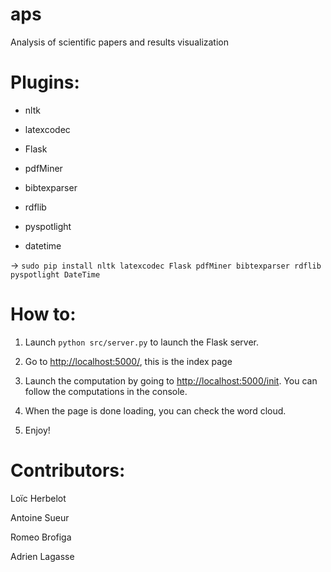 # aps
Analysis of scientific papers and results visualization

# Plugins:

* nltk

* latexcodec

* Flask

* pdfMiner

* bibtexparser

* rdflib

* pyspotlight

* datetime

→ ```sudo pip install nltk latexcodec Flask pdfMiner bibtexparser rdflib pyspotlight DateTime```



# How to:

1) Launch ```python src/server.py``` to launch the Flask server.

2) Go to [http://localhost:5000/](http://localhost:5000/), this is the index page

3) Launch the computation by going to [http://localhost:5000/init](http://localhost:5000/init). You can follow the computations in the console.

4) When the page is done loading, you can check the word cloud.

5) Enjoy!

# Contributors:

Loïc Herbelot

Antoine Sueur

Romeo Brofiga

Adrien Lagasse


